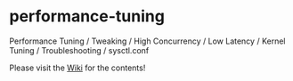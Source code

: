 # performance-tuning
Performance Tuning / Tweaking / High Concurrency / Low Latency / Kernel Tuning / Troubleshooting / sysctl.conf

Please visit the [Wiki](https://github.com/asukakenji/performance-tuning/wiki) for the contents!
